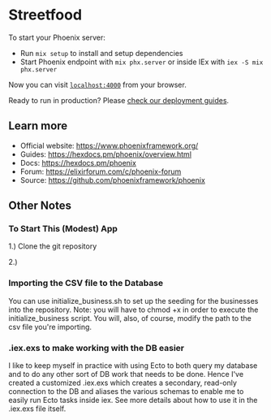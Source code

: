 # Streetfood

To start your Phoenix server:

  * Run `mix setup` to install and setup dependencies
  * Start Phoenix endpoint with `mix phx.server` or inside IEx with `iex -S mix phx.server`

Now you can visit [`localhost:4000`](http://localhost:4000) from your browser.

Ready to run in production? Please [check our deployment guides](https://hexdocs.pm/phoenix/deployment.html).

## Learn more

  * Official website: https://www.phoenixframework.org/
  * Guides: https://hexdocs.pm/phoenix/overview.html
  * Docs: https://hexdocs.pm/phoenix
  * Forum: https://elixirforum.com/c/phoenix-forum
  * Source: https://github.com/phoenixframework/phoenix

## Other Notes

### To Start This (Modest) App

1.) Clone the git repository

2.) 
### Importing the CSV file to the Database
You can use initialize_business.sh to set up the seeding for the businesses into the repository.  Note: you will have to chmod +x in order to execute the initialize_business script.  You will, also, of course, modify the path to the csv file you're importing.

### .iex.exs to make working with the DB easier
I like to keep myself in practice with using Ecto to both query my database and to do any other sort of DB work that needs to be done.  Hence I've created a customized .iex.exs which creates a secondary, read-only connection to the DB and aliases the various schemas to enable me to easily run Ecto tasks inside iex. See more details about how to use it in the .iex.exs file itself.
